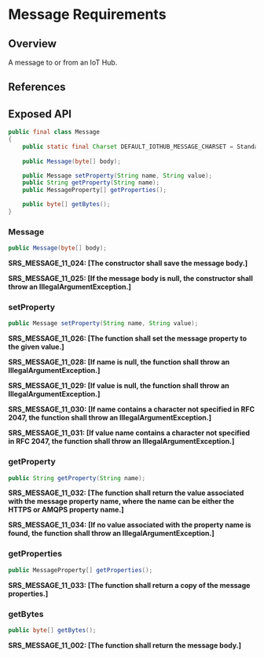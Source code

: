 # Message Requirements

## Overview

A message to or from an IoT Hub.

## References

## Exposed API

```java
public final class Message
{
    public static final Charset DEFAULT_IOTHUB_MESSAGE_CHARSET = StandardCharsets.UTF_8;
    
    public Message(byte[] body);

    public Message setProperty(String name, String value);
    public String getProperty(String name);
    public MessageProperty[] getProperties();

    public byte[] getBytes();
}
```


### Message

```java
public Message(byte[] body);
```

**SRS_MESSAGE_11_024: [**The constructor shall save the message body.**]**

**SRS_MESSAGE_11_025: [**If the message body is null, the constructor shall throw an IllegalArgumentException.**]**


### setProperty

```java
public Message setProperty(String name, String value);
```

**SRS_MESSAGE_11_026: [**The function shall set the message property to the given value.**]**

**SRS_MESSAGE_11_028: [**If name is null, the function shall throw an IllegalArgumentException.**]**

**SRS_MESSAGE_11_029: [**If value is null, the function shall throw an IllegalArgumentException.**]**

**SRS_MESSAGE_11_030: [**If name contains a character not specified in RFC 2047, the function shall throw an IllegalArgumentException.**]**

**SRS_MESSAGE_11_031: [**If value name contains a character not specified in RFC 2047, the function shall throw an IllegalArgumentException.**]**


### getProperty

```java
public String getProperty(String name);
```

**SRS_MESSAGE_11_032: [**The function shall return the value associated with the message property name, where the name can be either the HTTPS or AMQPS property name.**]**

**SRS_MESSAGE_11_034: [**If no value associated with the property name is found, the function shall throw an IllegalArgumentException.**]**


### getProperties

```java
public MessageProperty[] getProperties();
```

**SRS_MESSAGE_11_033: [**The function shall return a copy of the message properties.**]**


### getBytes

```java
public byte[] getBytes();
```

**SRS_MESSAGE_11_002: [**The function shall return the message body.**]**
